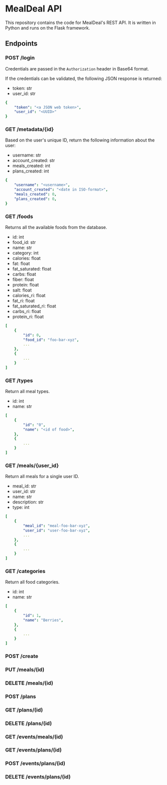 # MealDeal API

This repository contains the code for MealDeal's REST API. It is written in Python and runs on the Flask framework.

## Endpoints

### POST /login

Credentials are passed in the `Authorization` header in Base64 format.

If the credentials can be validated, the following JSON response is returned:

* token: str
* user_id: str

```yaml
{
    "token": "<a JSON web token>",
    "user_id": "<UUID>"
}
```

### GET /metadata/{id}

Based on the user's unique ID, return the following information about the user:

* username: str
* account_created: str
* meals_created: int
* plans_created: int

```yaml
{
    "username": "<username>",
    "account_created": "<date in ISO-format>",
    "meals_created": 0,
    "plans_created": 0,
}
```

### GET /foods

Returns all the available foods from the database.

* id: int
* food_id: str
* name: str
* category: int
* calories: float
* fat: float
* fat_saturated: float
* carbs: float
* fiber: float
* protein: float
* salt: float
* calories_ri: float
* fat_ri: float
* fat_saturated_ri: float
* carbs_ri: float
* protein_ri: float

```yaml
[
    {
        "id": 0,
        "food_id": "foo-bar-xyz",
        ...
    },
    {
        ...
    }
]
```

### GET /types

Return all meal types.

* id: int
* name: str

```yaml
[
    {
        "id": "0",
        "name": "<id of food>",
    },
    {
        ...
    }
]
```

### GET /meals/{user_id}

Return all meals for a single user ID.

* meal_id: str
* user_id: str
* name: str
* description: str
* type: int

```yaml
[
    {
        "meal_id": "meal-foo-bar-xyz",
        "user_id": "user-foo-bar-xyz",
        ...
    },
    {
        ...
    }
]
```

### GET /categories

Return all food categories.

* id: int
* name: str

```yaml
[
    {
        "id": 1,
        "name": "Berries",
    },
    {
        ...
    }
]
```

<h3 align="left">POST /create</h3>

<h3 align="left">PUT /meals/(id)</h3>

<h3 align="left">DELETE /meals/(id)</h3>


<h3 align="left">POST /plans</h3>

<h3 align="left">GET /plans/(id)</h3>

<h3 align="left">DELETE /plans/(id)</h3>


<h3 align="left">GET /events/meals/(id)</h3>

<h3 align="left">GET /events/plans/(id)</h3>

<h3 align="left">POST /events/plans/(id)</h3>

<h3 align="left">DELETE /events/plans/(id)</h3>
